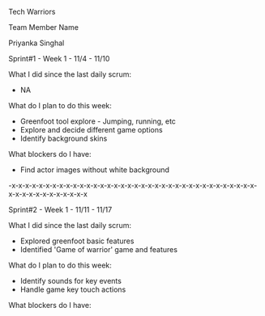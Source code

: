 Tech Warriors

Team Member Name

Priyanka Singhal

Sprint#1 - Week 1 - 11/4 - 11/10

What I did since the last daily scrum:
- NA

What do I plan to do this week:
- Greenfoot tool explore - Jumping, running, etc 
- Explore and decide different game options
- Identify background skins

What blockers do I have:
- Find actor images without white background

-x-x-x-x-x-x-x-x-x-x-x-x-x-x-x-x-x-x-x-x-x-x-x-x-x-x-x-x-x-x-x-x-x-x-x-x-x-x-x-x-x-x-x-x-x-x-x-x

Sprint#2 - Week 1 - 11/11 - 11/17

What I did since the last daily scrum:
- Explored greenfoot basic features
- Identified 'Game of warrior' game and features

What do I plan to do this week:
- Identify sounds for key events
- Handle game key touch actions

What blockers do I have:
